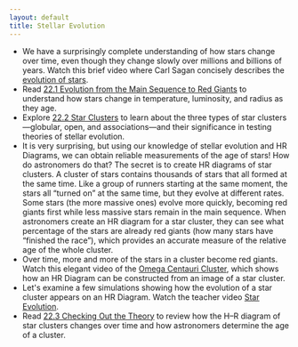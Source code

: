```yaml
---
layout: default
title: Stellar Evolution
---
```


- We have a surprisingly complete understanding of how stars change over time, even though they change slowly over millions and billions of years. Watch this brief video where Carl Sagan concisely describes the [evolution of stars](https://www.youtube.com/watch?v=Hx8p8lEJyKI). 
- Read [22.1 Evolution from the Main Sequence to Red Giants](https://openstax.org/books/astronomy-2e/pages/22-1-evolution-from-the-main-sequence-to-red-giants) to understand how stars change in temperature, luminosity, and radius as they age.
- Explore [22.2 Star Clusters](https://openstax.org/books/astronomy-2e/pages/22-2-star-clusters) to learn about the three types of star clusters—globular, open, and associations—and their significance in testing theories of stellar evolution.
- It is very surprising, but using our knowledge of stellar evolution and HR Diagrams, we can obtain reliable measurements of the age of stars! How do astronomers do that? The secret is to create HR diagrams of star clusters. A cluster of stars contains thousands of stars that all formed at the same time. Like a group of runners starting at the same moment, the stars all “turned on” at the same time, but they evolve at different rates. Some stars (the more massive ones) evolve more quickly, becoming red giants first while less massive stars remain in the main sequence. When astronomers create an HR diagram for a star cluster, they can see what percentage of the stars are already red giants (how many stars have “finished the race”), which provides an accurate measure of the relative age of the whole cluster.
- Over time, more and more of the stars in a cluster become red giants. Watch this elegant video of the [Omega Centauri Cluster](https://www.youtube.com/watch?v=k22JBRGFpGQ), which shows how an HR Diagram can be constructed from an image of a star cluster.
- Let's examine a few simulations showing how the evolution of a star cluster appears on an HR Diagram. Watch the teacher video [Star Evolution](https://www.youtube.com/watch?v=Wep8yBWr9RM).    
- Read [22.3 Checking Out the Theory](https://openstax.org/books/astronomy-2e/pages/22-3-checking-out-the-theory) to review how the H–R diagram of star clusters changes over time and how astronomers determine the age of a cluster.

